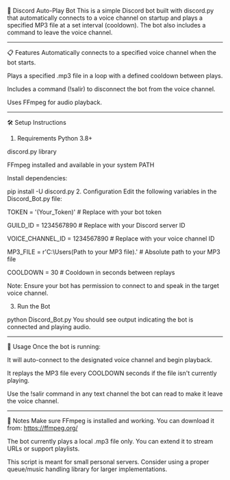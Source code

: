 🎵 Discord Auto-Play Bot
This is a simple Discord bot built with discord.py that automatically connects to a voice channel on startup and plays a specified MP3 file at a set interval (cooldown). The bot also includes a command to leave the voice channel.


------------------------------------------------------------------------------------------

         
📋 Features
Automatically connects to a specified voice channel when the bot starts.

Plays a specified .mp3 file in a loop with a defined cooldown between plays.

Includes a command (!salir) to disconnect the bot from the voice channel.

Uses FFmpeg for audio playback.

------------------------------------------------------------------------------------------

🛠 Setup Instructions
1. Requirements
Python 3.8+

discord.py library

FFmpeg installed and available in your system PATH

Install dependencies:


pip install -U discord.py
2. Configuration
Edit the following variables in the Discord_Bot.py file:


TOKEN = '(Your_Token)'  # Replace with your bot token

GUILD_ID = 1234567890   # Replace with your Discord server ID

VOICE_CHANNEL_ID = 1234567890  # Replace with your voice channel ID

MP3_FILE = r'C:\Users\(Path to your MP3 file).'  # Absolute path to your MP3 file

COOLDOWN = 30  # Cooldown in seconds between replays

Note: Ensure your bot has permission to connect to and speak in the target voice channel.

3. Run the Bot

python Discord_Bot.py
You should see output indicating the bot is connected and playing audio.

------------------------------------------------------------------------------------------

🧠 Usage
Once the bot is running:

It will auto-connect to the designated voice channel and begin playback.

It replays the MP3 file every COOLDOWN seconds if the file isn't currently playing.

Use the !salir command in any text channel the bot can read to make it leave the voice channel.

------------------------------------------------------------------------------------------

📌 Notes
Make sure FFmpeg is installed and working. You can download it from: https://ffmpeg.org/

The bot currently plays a local .mp3 file only. You can extend it to stream URLs or support playlists.

This script is meant for small personal servers. Consider using a proper queue/music handling library for larger implementations.
